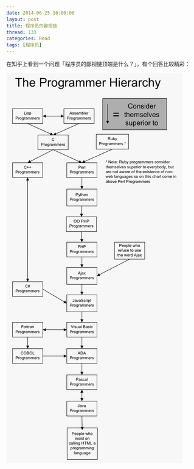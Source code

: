 ```yaml
---
date: 2014-06-25 16:00:00
layout: post
title: 程序员的鄙视链
thread: 133
categories: Read
tags: [程序员]
---
```


在知乎上看到一个问题「程序员的鄙视链顶端是什么？」，有个回答比较精彩：

![](/assets/2014-06-25-TheProgrammerHierarchy.jpg )